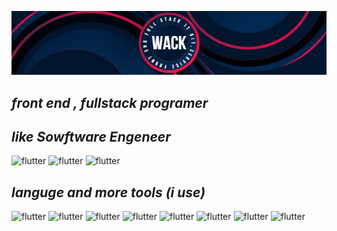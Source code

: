 ![header](https://github.com/wack1/wack1/blob/main/header.jpg)

##                    _front end , fullstack programer_
##                    _like Sowftware Engeneer_

![flutter](https://www.shields.io/badge/-Sowftware_Engeneer-cc66ff) ![flutter](https://www.shields.io/badge/-fullstack-e6e600) ![flutter](https://www.shields.io/badge/-front_end-1affb2)

##                    _languge and more tools (i use)_
![flutter](https://www.shields.io/badge/-python-02284F?style=plastic&logo=python) ![flutter](https://www.shields.io/badge/-javaScript-02284F?style=plastic&logo=javascript) ![flutter](https://www.shields.io/badge/-flutter-02284F?style=plastic&logo=flutter) ![flutter](https://www.shields.io/badge/-html-02284F?style=plastic&logo=html5) ![flutter](https://www.shields.io/badge/-css-02284F?style=plastic&logo=data:css) ![flutter](https://www.shields.io/badge/-vue-02284F?style=plastic&logo=vue.js) ![flutter](https://www.shields.io/badge/-c_sharp-02284F?style=plastic&logo=c#) ![flutter](https://www.shields.io/badge/-unity-02284F?style=plastic&logo=unity)
